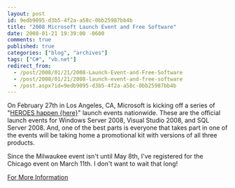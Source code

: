 ```yaml
---
layout: post
id: 9edb9095-d3b5-4f2a-a58c-0bb25987bb4b
title: "2008 Microsoft Launch Event and Free Software"
date: 2008-01-21 19:39:00 -0600
comments: true
published: true
categories: ["blog", "archives"]
tags: ["C#", "vb.net"]
redirect_from: 
  - /post/2008/01/21/2008-Launch-Event-and-Free-Software
  - /post/2008/01/21/2008-launch-event-and-free-software
  - /post.aspx?id=9edb9095-d3b5-4f2a-a58c-0bb25987bb4b
---
```

<!-- more -->
<p>On February 27th in Los Angeles, CA, Microsoft is kicking off a series of "<a href="http://www.microsoft.com/heroeshappenhere/register/default.mspx">HEROES happen {here}</a>" launch events nationwide. These are the official launch events for Windows Server 2008, Visual Studio 2008, and SQL Server 2008. And, one of the best parts is everyone that takes part in one of the events will be taking home a promotional kit with versions of all three products.</p>
<p>Since&nbsp;the Milwaukee event isn't until May 8th, I've registered for the Chicago event on March 11th. I don't want to wait that long!</p>
<p><a href="http://www.microsoft.com/heroeshappenhere/register/default.mspx">For More Information</a></p>

